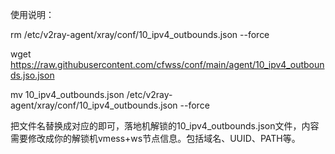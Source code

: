 使用说明：

rm /etc/v2ray-agent/xray/conf/10_ipv4_outbounds.json --force

wget  https://raw.githubusercontent.com/cfwss/conf/main/agent/10_ipv4_outbounds.jso.json

mv 10_ipv4_outbounds.json  /etc/v2ray-agent/xray/conf/10_ipv4_outbounds.json --force

把文件名替换成对应的即可，落地机解锁的10_ipv4_outbounds.json文件，内容需要修改成你的解锁机vmess+ws节点信息。包括域名、UUID、PATH等。
